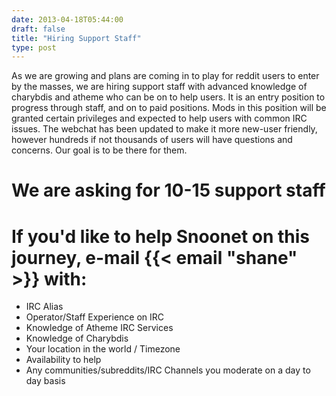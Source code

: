 ```yaml
---
date: 2013-04-18T05:44:00
draft: false
title: "Hiring Support Staff"
type: post
---
```


 As we are growing and plans are coming in to play for reddit users to enter by the masses, we are hiring support staff with advanced knowledge of charybdis and atheme who can be on to help users. It is an entry position to progress through staff, and on to paid positions. Mods in this position will be granted certain privileges and expected to help users with common IRC issues. The webchat has been updated to make it more new-user friendly, however hundreds if not thousands of users will have questions and concerns. Our goal is to be there for them.

# We are asking for 10-15 support staff

# If you'd like to help Snoonet on this journey, e-mail {{< email "shane" >}} with:

- IRC Alias
- Operator/Staff Experience on IRC
- Knowledge of Atheme IRC Services
- Knowledge of Charybdis
- Your location in the world / Timezone
- Availability to help
- Any communities/subreddits/IRC Channels you moderate on a day to day basis
